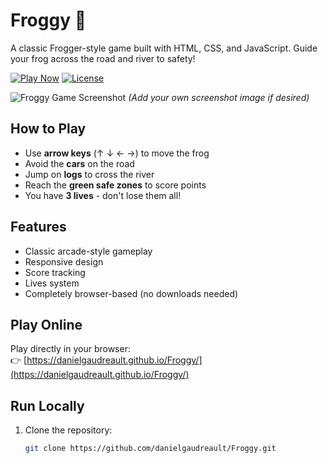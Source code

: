 # Froggy 🐸

A classic Frogger-style game built with HTML, CSS, and JavaScript. Guide your frog across the road and river to safety!

[![Play Now](https://img.shields.io/badge/Play-Now-brightgreen)](https://danielgaudreault.github.io/Froggy/)
[![License](https://img.shields.io/badge/License-MIT-blue)](LICENSE)

![Froggy Game Screenshot](screenshot.png) *(Add your own screenshot image if desired)*

## How to Play

- Use **arrow keys** (↑ ↓ ← →) to move the frog
- Avoid the **cars** on the road
- Jump on **logs** to cross the river
- Reach the **green safe zones** to score points
- You have **3 lives** - don't lose them all!

## Features

- Classic arcade-style gameplay
- Responsive design
- Score tracking
- Lives system
- Completely browser-based (no downloads needed)

## Play Online

Play directly in your browser:  
👉 [https://danielgaudreault.github.io/Froggy/](https://danielgaudreault.github.io/Froggy/)

## Run Locally

1. Clone the repository:
   ```bash
   git clone https://github.com/danielgaudreault/Froggy.git
